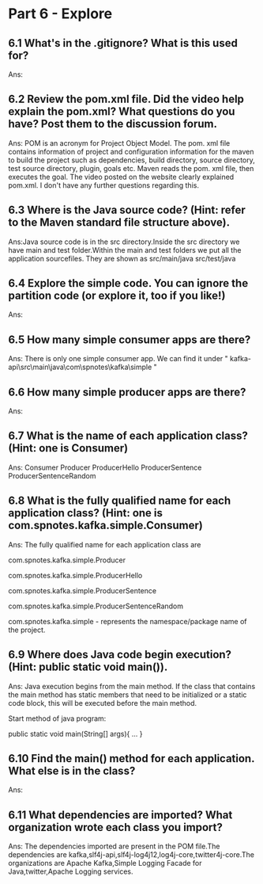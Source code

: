 # Part 6 - Explore


## 6.1 What's in the .gitignore?  What is this used for? 

Ans:


## 6.2 Review the pom.xml file.  Did the video help explain the pom.xml?  What questions do you have? Post them to the discussion forum.

Ans: POM is an acronym for Project Object Model. The pom. xml file contains information of project and configuration information for the maven to build the project such as dependencies, build directory, source directory, test source directory, plugin, goals etc. Maven reads the pom. xml file, then executes the goal. The video posted on the website clearly explained pom.xml. I don't have any further questions regarding this.


## 6.3 Where is the Java source code? (Hint: refer to the Maven standard file structure above).
Ans:Java source code is in the src directory.Inside the src directory we have main and test folder.Within the main and test folders we put all the application sourcefiles.
They are shown as 
src/main/java
src/test/java


## 6.4 Explore the simple code. You can ignore the partition code (or explore it, too if you like!) 

Ans:


## 6.5 How many simple consumer apps are there?

Ans: There is only one simple consumer app. We can find it under " kafka-api\src\main\java\com\spnotes\kafka\simple "


## 6.6 How many simple producer apps are there?
Ans:


## 6.7 What is the name of each application class?  (Hint: one is Consumer)

Ans: 
Consumer
Producer
ProducerHello
ProducerSentence
ProducerSentenceRandom


## 6.8 What is the fully qualified name for each application class? (Hint: one is com.spnotes.kafka.simple.Consumer)

Ans:
The fully qualified name for each application class are 

com.spnotes.kafka.simple.Producer

com.spnotes.kafka.simple.ProducerHello

com.spnotes.kafka.simple.ProducerSentence

com.spnotes.kafka.simple.ProducerSentenceRandom

com.spnotes.kafka.simple - represents the namespace/package name of the project.


## 6.9 Where does Java code begin execution? (Hint: public static void main()). 

Ans:  Java execution begins from the main method. If the class that contains the main method has static members that need to be initialized or a static code block, this will be executed before the main method.

Start method of java program:

public static void main(String[] args){
    ...
}

## 6.10 Find the main() method for each application.  What else is in the class?

Ans:


## 6.11 What dependencies are imported? What organization wrote each class you import?

Ans: The dependencies imported are present in the POM file.The dependencies are kafka,slf4j-api,slf4j-log4j12,log4j-core,twitter4j-core.The organizations are Apache Kafka,Simple Logging Facade for Java,twitter,Apache Logging services.

